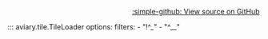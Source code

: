<div style="text-align: right;" markdown>

[:simple-github: View source on GitHub][GitHub]

  [GitHub]: https://github.com/geospaitial-lab/aviary/blob/main/aviary/tile/tile_loader.py

</div>

::: aviary.tile.TileLoader
    options:
      filters:
      - "!^_"
      - "^__"
